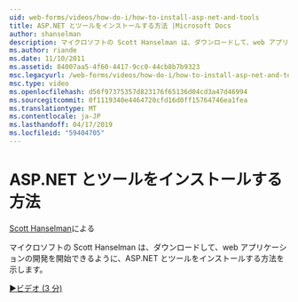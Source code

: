 ```yaml
---
uid: web-forms/videos/how-do-i/how-to-install-asp-net-and-tools
title: ASP.NET とツールをインストールする方法 |Microsoft Docs
author: shanselman
description: マイクロソフトの Scott Hanselman は、ダウンロードして、web アプリケーションの開発を開始できるように、ASP.NET とツールをインストールする方法を示します。
ms.author: riande
ms.date: 11/10/2011
ms.assetid: 84007aa5-4f60-4417-9cc0-44cb8b7b9323
msc.legacyurl: /web-forms/videos/how-do-i/how-to-install-asp-net-and-tools
msc.type: video
ms.openlocfilehash: d56f97375357d823176f65136d04cd3a47d46994
ms.sourcegitcommit: 0f1119340e4464720cfd16d0ff15764746ea1fea
ms.translationtype: MT
ms.contentlocale: ja-JP
ms.lasthandoff: 04/17/2019
ms.locfileid: "59404705"
---
```

# <a name="how-to-install-aspnet-and-tools"></a>ASP.NET とツールをインストールする方法

[Scott Hanselman](https://github.com/shanselman)による

マイクロソフトの Scott Hanselman は、ダウンロードして、web アプリケーションの開発を開始できるように、ASP.NET とツールをインストールする方法を示します。

[&#9654;ビデオ (3 分)](https://channel9.msdn.com/Blogs/ASP-NET-Site-Videos/how-to-install-asp-net-and-tools)
